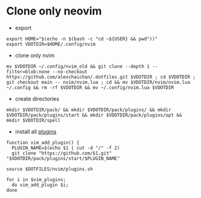 # Clone only neovim

- export

```
export HOME="$(echo -n $(bash -c "cd ~${USER} && pwd"))"
export VDOTDIR=$HOME/.config/nvim
```

- clone only nvim

```
mv $VDOTDIR ~/.config/nvim_old && git clone --depth 1 --filter=blob:none --no-checkout https://github.com/alexchaichan/.dotfiles.git $VDOTDIR ; cd $VDOTDIR ; git checkout main -- nvim/nvim.lua ; cd && mv $VDOTDIR/nvim/nvim.lua ~/.config && rm -rf $VDOTDIR && mv ~/.config/nvim.lua $VDOTDIR
```

- create directories

```
mkdir $VDOTDIR/pack/ && mkdir $VDOTDIR/pack/plugins/ && mkdir $VDOTDIR/pack/plugins/start && mkdir $VDOTDIR/pack/plugins/opt && mkdir $VDOTDIR/spell
```

- install all [plugins](plugins.sh)

```
function vim_add_plugin() {
  PLUGIN_NAME=$(echo $1 | cut -d "/" -f 2)
  git clone "https://github.com/$1.git" "$VDOTDIR/pack/plugins/start/$PLUGIN_NAME"

source $DOTFILES/nvim/plugins.sh

for i in $vim_plugins;
  do vim_add_plugin $i;
done
```